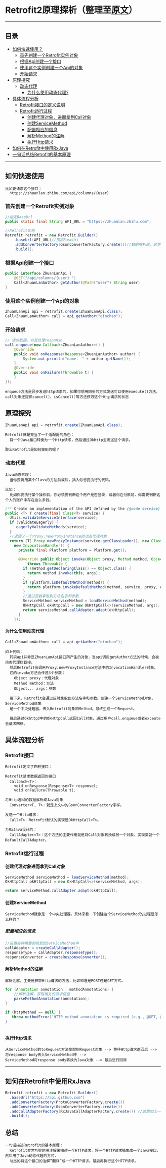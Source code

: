 # Retrofit2原理探析（整理至[原文](https://blog.csdn.net/jiankeufo/article/details/73186929)）
***
## 目录
* [如何快速使用？](#如何快速使用)
  * [首先创建一个Retrofit实例对象](#首先创建一个retrofit实例对象) 
  * [根据Api创建一个接口](#根据api创建一个接口)
  * [使用这个实例创建一个Api的对象](#使用这个实例创建一个api的对象)
  * [开始请求](#开始请求)
* [原理探究](#原理探究)
  * [动态代理](#动态代理)
    * [为什么使用动态代理?](#为什么使用动态代理)
* [具体流程分析](#具体流程分析)
  * [Retrofit接口的定义说明](#retrofit接口)
  * [Retrofit运行过程](#retrofit运行过程)
    * [创建代理对象，进而拿到Call对象](#创建代理对象进而拿到call对象)
    * [创建ServiceMethod](#创建servicemethod)
    * [配置相应的信息](#配置相应的信息)
    * [解析Method的注解](#解析method的注解)
    * [执行Http请求](#执行http请求)
* [如何在Retrofit中使用RxJava](#如何在retrofit中使用rxJava)
* [一句话总结Retrofit的基本原理](#总结)
***
## 如何快速使用
```
比如要请求这个接口：
  https://zhuanlan.zhihu.com/api/columns/{user}
```
### 首先创建一个Retrofit实例对象
```java
//指定BaseUrl
public static final String API_URL = "https://zhuanlan.zhihu.com";
 
//Retrofit实例
Retrofit retrofit = new Retrofit.Builder()
    .baseUrl(API_URL)//指定BaseUrl
    .addConverterFactory(GsonConverterFactory.create())//数据解析器，这里是Gson
    .build();
```
### 根据Api创建一个接口
```java
public interface ZhuanLanApi {
    @GET("/api/columns/{user} ")
    Call<ZhuanLanAuthor> getAuthor(@Path("user") String user)
}
```
### 使用这个实例创建一个Api的对象
```java
ZhuanLanApi api = retrofit.create(ZhuanLanApi.class);
Call<ZhuanLanAuthor> call = api.getAuthor("qinchao");
```
### 开始请求
```java
// 请求数据，并且处理response
call.enqueue(new Callback<ZhuanLanAuthor>() {
    @Override
    public void onResponse(Response<ZhuanLanAuthor> author) {
        System.out.println("name： " + author.getName());
    }
    @Override
    public void onFailure(Throwable t) {
    }
});
```
```
enqueue方法是异步发送http请求的，如果你想用同步的方式发送可以使用execute()方法。
call对象还提供cancel()、isCancel()等方法获取这个Http请求的状态
```
## 原理探究
```java
ZhuanLanApi api = retrofit.create(ZhuanLanApi.class);
```
```
Retrofit就是充当了一个适配器的角色：
  将一个Java接口转换为一个Http请求，然后通过Okhttp去发送这个请求。
  
那么Retrofit是如何做到的呢？
```
### 动态代理
```
Java动态代理：
  当你要调用某个Class的方法前或后，插入你想要执行的代码。
  
比如：
  比如你要执行某个操作前，你必须要判断这个用户是否登录，或者你在付款前，你需要判断这个人的账户中存在这么多钱。
```
```java
/** Create an implementation of the API defined by the {@code service} interface. */
public <T> T create(final Class<T> service) {
  Utils.validateServiceInterface(service);
  if (validateEagerly) {
     eagerlyValidateMethods(service);
  }
  //返回了一个Proxy.newProxyInstance的动态代理对象
  return (T) Proxy.newProxyInstance(service.getClassLoader(), new Class<?>[] { service },
    new InvocationHandler() {
      private final Platform platform = Platform.get();
      
      @Override public Object invoke(Object proxy, Method method, Object... args)
          throws Throwable {
        if (method.getDeclaringClass() == Object.class) {
          return method.invoke(this, args);
        }
        if (platform.isDefaultMethod(method)) {
          return platform.invokeDefaultMethod(method, service, proxy, args);
        }
        //通过反射拿取到方法名字和参数
        ServiceMethod serviceMethod = loadServiceMethod(method);
        OkHttpCall okHttpCall = new OkHttpCall<>(serviceMethod, args);
        return serviceMethod.callAdapter.adapt(okHttpCall);
      }
    });
```
#### 为什么使用动态代理
```java
Call<ZhuanLanAuthor> call = api.getAuthor("qinchao");
```
```
如上代码：
  其实api并非是ZhuanLanApi接口所产生的对象，当api调用getAuthor方法的时候，会被动态代理拦截掉。
  然后Retrofit会调用Proxy.newProxyInstance方法中的InvocationHandler对象。
  它的invoke方法会传递3个参数：
    Object proxy：代理对象
    Method method：方法
    Object... args：参数
 
  接下来，Retrofit会通过反射拿取到方法名字和参数。创建一个ServiceMethod对象，ServiceMethod就像
  是一个中央处理器，传入Retrofit对象和Method。最终生成一个Request。
  
  最后通过Okhttp3中的OkHttpCall返回Call对象，通过用户call.enqueue或者exceute去请求网络。
```
## 具体流程分析
### Retrofit接口
```
Retrofit定义了四种接口：

Retrofit请求数据返回的接口
  Callback<T>：
    void onResponse(Response<T> response);
    void onFailure(Throwable t);

将Http返回的数据解析成Java对象
  Converter<F, T>：就是上文中的GsonConverterFactory字样。
   
发送一个Http请求：
  Call<T>：Retrofit默认的实现是OkHttpCall<T>。
  
为RxJava设计的：
  CallAdapter<T>：这个方法的主要作用就是将Call对象转换成另一个对象，实现类就一个DefaultCallAdapter。
```
### Retrofit运行过程
#### 创建代理对象进而拿到Call对象
```java
ServiceMethod serviceMethod = loadServiceMethod(method);
OkHttpCall okHttpCall = new OkHttpCall<>(serviceMethod, args);

return serviceMethod.callAdapter.adapt(okHttpCall);
```
#### 创建ServiceMethod
```
ServiceMethod就像是一个中央处理器，具体来看一下创建这个ServiceMethod的过程是怎么样的？
```
##### 配置相应的信息
```java
//设置各种需要的信息到ServiceMethod中
callAdapter = createCallAdapter();
responseType = callAdapter.responseType();
responseConverter = createResponseConverter();
```
#### 解析Method的注解
```
解析注解，主要是获取Http请求的方法，比如知道是POST还是GET方式。
```
```java
for (Annotation annotation : methodAnnotations) {
    //解析注解，获取相关的请求信息
    parseMethodAnnotation(annotation);
}
 
if (httpMethod == null) {
   throw methodError("HTTP method annotation is required (e.g., @GET, @POST, etc.).");
}
```
```

```
#### 执行Http请求
```
从ServiceMethod的toRequest方法拿取到Request对象 --> 等待Http请求返回后 --> 将response body传入ServiceMethod中 -->
ServiceMethod将response body转换为Java对象 --> 最后进行回调
```
***
## 如何在Retrofit中使用RxJava
```java
Retrofit retrofit = new Retrofit.Builder()
  .baseUrl("https://api.github.com")
  .addConverterFactory(ProtoConverterFactory.create())
  .addConverterFactory(GsonConverterFactory.create())
  .addCallAdapterFactory(RxJavaCallAdapterFactory.create()) //这里加上一个RxJava的CallAdapter即可
  .build();
```
## 总结
```
一句话描述Retrofit的基本原理：
  Retrofit非常巧妙的用注解来描述一个HTTP请求，将一个HTTP请求抽象成一个Java接口，然后用了Java动态代理的方式，
  动态的将这个接口的注解“翻译”成一个HTTP请求，最后再执行这个HTTP请求。
```


































